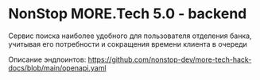 # NonStop MORE.Tech 5.0 - backend

Сервис поиска наиболее удобного для пользователя отделения банка, учитывая его потребности и сокращения времени клиента в очереди

Описание эндпоинтов: https://github.com/nonstop-dev/more-tech-hack-docs/blob/main/openapi.yaml
